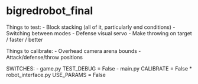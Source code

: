 # bigredrobot_final

Things to test:
    - Block stacking (all of it, particularly end conditions)
    - Switching between modes
    - Defense visual servo
    - Make throwing on target / faster / better
    
Things to calibrate:
    - Overhead camera arena bounds
    - Attack/defense/throw positions
    

SWITCHES:
    - game.py TEST_DEBUG = False
    - main.py CALIBRATE = False
    * robot\_interface.py USE_PARAMS = False
    
